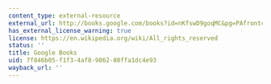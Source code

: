 ```yaml
---
content_type: external-resource
external_url: http://books.google.com/books?id=nKfswD9goqMC&pg=PAfrontcover
has_external_license_warning: true
license: https://en.wikipedia.org/wiki/All_rights_reserved
status: ''
title: Google Books
uid: 7f846b05-f1f3-4af8-9862-80ffa1dc4e93
wayback_url: ''
---
```

